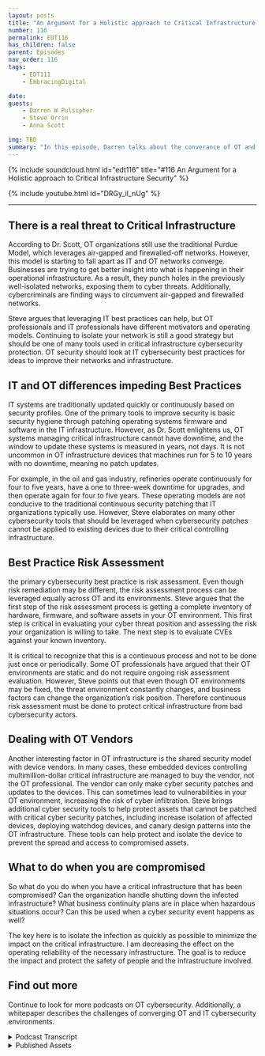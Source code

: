 ```yaml
---
layout: posts
title: "An Argument for a Holistic approach to Critical Infrastructure Security"
number: 116
permalink: EDT116
has_children: false
parent: Episodes
nav_order: 116
tags:
    - EDT111
    - EmbracingDigital

date: 
guests:
    - Darren W Pulsipher
    - Steve Orrin
    - Anna Scott

img: TBD
summary: "In this episode, Darren talks about the converance of OT and IT cybersecurity with Security expert Steve Orrin and Industrial OT expert Dr. Anna Scott"
---
```


{% include soundcloud.html id="edt116" title="#116 An Argument for a Holistic approach to Critical Infrastructure Security" %}

{% include youtube.html id="DRGy_il_nUg" %}

---


## There is a real threat to Critical Infrastructure

According to Dr. Scott, OT organizations still use the traditional Purdue Model, which leverages air-gapped and firewalled-off networks. However, this model is starting to fall apart as IT and OT networks converge. Businesses are trying to get better insight into what is happening in their operational infrastructure. As a result, they punch holes in the previously well-isolated networks, exposing them to cyber threats. Additionally, cybercriminals are finding ways to circumvent air-gapped and firewalled networks. 

Steve argues that leveraging IT best practices can help, but OT professionals and IT professionals have different motivators and operating models. Continuing to isolate your network is still a good strategy but should be one of many tools used in critical infrastructure cybersecurity protection. OT security should look at IT cybersecurity best practices for ideas to improve their networks and infrastructure.

## IT and OT differences impeding Best Practices

IT systems are traditionally updated quickly or continuously based on security profiles. One of the primary tools to improve security is basic security hygiene through patching operating systems firmware and software in the IT infrastructure. However, as Dr. Scott enlightens us, OT systems managing critical infrastructure cannot have downtime, and the window to update these systems is measured in years, not days. It is not uncommon in OT infrastructure devices that machines run for 5 to 10 years with no downtime, meaning no patch updates. 

For example, in the oil and gas industry, refineries operate continuously for four to five years, have a one to three-week downtime for upgrades, and then operate again for four to five years. These operating models are not conducive to the traditional continuous security patching that IT organizations typically use. However, Steve elaborates on many other cybersecurity tools that should be leveraged when cybersecurity patches cannot be applied to existing devices due to their critical controlling infrastructure.

## Best Practice Risk Assessment
the primary cybersecurity best practice is risk assessment. Even though risk remediation may be different, the risk assessment process can be leveraged equally across OT and its environments. Steve argues that the first step of the risk assessment process is getting a complete inventory of hardware, firmware, and software assets in your OT environment. This first step is critical in evaluating your cyber threat position and assessing the risk your organization is willing to take. The next step is to evaluate CVEs against your known inventory. 

It is critical to recognize that this is a continuous process and not to be done just once or periodically. Some OT professionals have argued that their OT environments are static and do not require ongoing risk assessment evaluation. However, Steve points out that even though OT environments may be fixed, the threat environment constantly changes, and business factors can change the organization’s risk position. Therefore continuous risk assessment must be done to protect critical infrastructure from bad cybersecurity actors.

## Dealing with OT Vendors

Another interesting factor in OT infrastructure is the shared security model with device vendors. In many cases, these embedded devices controlling multimillion-dollar critical infrastructure are managed to buy the vendor, not the OT professional. The vendor can only make cyber security patches and updates to the devices. This can sometimes lead to vulnerabilities in your OT environment, increasing the risk of cyber infiltration. Steve brings additional cyber security tools to help protect assets that cannot be patched with critical cyber security patches, including increase isolation of affected devices, deploying watchdog devices, and canary design patterns into the OT infrastructure. These tools can help protect and isolate the device to prevent the spread and access to compromised assets.

## What to do when you are compromised

So what do you do when you have a critical infrastructure that has been compromised? Can the organization handle shutting down the infected infrastructure? What business continuity plans are in place when hazardous situations occur? Can this be used when a cyber security event happens as well? 

The key here is to isolate the infection as quickly as possible to minimize the impact on the critical infrastructure. I am decreasing the effect on the operating reliability of the necessary infrastructure. The goal is to reduce the impact and protect the safety of people and the infrastructure involved.

## Find out more 
Continue to look for more podcasts on OT cybersecurity. Additionally, a whitepaper describes the challenges of converging OT and IT cybersecurity environments.


<details>
<summary> Podcast Transcript </summary>

<p>﻿Hello, this is Darren</p>
<p>Pulsipher, chief solution,</p>
<p>architect of public sector at Intel.</p>
<p>And welcome to Embracing</p>
<p>Digital Transformation,</p>
<p>where we investigate effective change,</p>
<p>leveraging people process</p>
<p>and technology.</p>
<p>On today's episode,</p>
<p>an argument for a holistic approach</p>
<p>to critical infrastructure security</p>
<p>with our special guest, Dr.</p>
<p>Anna Scott and Steve Orrin.</p>
<p>Anna. Steve, welcome to the show.</p>
<p>Good to be here.</p>
<p>Thank you, Darren</p>
<p>I know it's hard to know who to go first</p>
<p>when I'm going to people.</p>
<p>To sort out at the same time say.</p>
<p>You guys have been on the show</p>
<p>several times, Steve,</p>
<p>I think I think you're my number one</p>
<p>interviewee.</p>
<p>I think. Anna, your second.</p>
<p>This is like your fifth time.</p>
<p>I think it's been a lot. Yeah. So.</p>
<p>And the reason I ask both of you</p>
<p>on today was I wanted to get</p>
<p>a different perspective</p>
<p>on critical infrastructure security.</p>
<p>First off, from a former CSO</p>
<p>and a security expert.</p>
<p>That's you, Steve, if you don't know.</p>
<p>And also from an industrial Iot</p>
<p>expert like you, Anna,</p>
<p>because you've been in the trenches</p>
<p>in industry trying to work through these</p>
<p>and critical infrastructure environments.</p>
<p>So both of you on together,</p>
<p>we should help figure out what's going on</p>
<p>as far as critical</p>
<p>infrastructure, cybersecurity.</p>
<p>So let's first get kicked off by</p>
<p>with you in a little bit.</p>
<p>Is is there a real threat to critical</p>
<p>infrastructure, cyber security,</p>
<p>or is that just a red herring or something</p>
<p>we're just hearing on the news</p>
<p>because there's nothing going on</p>
<p>in the news cycles to</p>
<p>know.</p>
<p>It's a huge it's a huge concern. Right.</p>
<p>And it's a it's a huge threat.</p>
<p>It it does depend a lot on</p>
<p>how the individual companies</p>
<p>are dealing with their systems.</p>
<p>Right.</p>
<p>There's still a predominance of the way</p>
<p>you protect</p>
<p>really critical systems is</p>
<p>you just don't let anything access them</p>
<p>through</p>
<p>through anything except</p>
<p>being in the same room with them.</p>
<p>So that that's a great way</p>
<p>if you can control around insider threats</p>
<p>because you have a very limited attack</p>
<p>surface</p>
<p>and you've got a great deal of control</p>
<p>in that space,</p>
<p>there's all sorts of reasons</p>
<p>why that just does not work</p>
<p>well in the modern world,</p>
<p>because that tends to prevent taking</p>
<p>advantage of a lot of modern technology,</p>
<p>especially when you get into</p>
<p>what you can do with analytics</p>
<p>and analytics across different data sets.</p>
<p>So so yes, you can continue</p>
<p>in that pattern, but you do that</p>
<p>at the expense</p>
<p>of not being able to take advantage</p>
<p>of those tools and bring that</p>
<p>competitive advantage into your space.</p>
<p>But as soon as you do that and you</p>
<p>connected to the Internet</p>
<p>or you can connect contributor systems,</p>
<p>now you've got a whole different set</p>
<p>of protections that you need.</p>
<p>And these tend to be things that are not</p>
<p>well understood and especially</p>
<p>where operational folks make the call,</p>
<p>which is what happens in the space,</p>
<p>then you have some real challenges</p>
<p>just in understanding</p>
<p>what are the real threats, what are the</p>
<p>real tools for to protect against them.</p>
<p>And the question that you addressed</p>
<p>with your paper, Darren, which is</p>
<p>can we really use I.T tools in this space</p>
<p>and use them to good advantage?</p>
<p>And I love that idea because I think</p>
<p>there's so much more that can be done</p>
<p>and much more that can be leveraged</p>
<p>to just deal with the,</p>
<p>the specific problems</p>
<p>that happened in the operations.</p>
<p>So, so what</p>
<p>what I heard a little bit there in is the</p>
<p>the Purdue model</p>
<p>that everyone's been using this isolation</p>
<p>either</p>
<p>firewalled off or completely air gapped.</p>
<p>That's a naive approach in today's</p>
<p>modern things because I need the data out.</p>
<p>Yeah, I hate to use my because I think</p>
<p>there's some really good reasons for it.</p>
<p>And I, I guess</p>
<p>having worked in situations</p>
<p>where where my life has depended</p>
<p>upon the systems working and not having it</p>
<p>having to be tampered with</p>
<p>and, you know, having malicious intent,</p>
<p>I, I'm pretty comfortable with that.</p>
<p>But I do think that there's a big cost</p>
<p>that goes that goes with that.</p>
<p>And so so it's really like getting</p>
<p>a good handle on your risk profile.</p>
<p>Like, I'm going to cite Steve here</p>
<p>because I love this so much.</p>
<p>Right?</p>
<p>It's like</p>
<p>if you try and figure out how to do</p>
<p>zero trust, what you have to start with is</p>
<p>what's your real risk profile</p>
<p>and what really matters, right?</p>
<p>Because if you take that type of approach,</p>
<p>then that helps balance off</p>
<p>what's really happening</p>
<p>when you do this connectivity</p>
<p>and you bring these assets</p>
<p>together. Right.</p>
<p>And so I think</p>
<p>you still have to do an assessment,</p>
<p>which is do those new capabilities</p>
<p>bring you enough value to overlay the risk</p>
<p>of the vulnerability of those systems,</p>
<p>especially when you know, one,</p>
<p>you're going to be constantly</p>
<p>trying to keep up with the hackers and all</p>
<p>of the new software and everything else.</p>
<p>And that is a pretty high request</p>
<p>and pretty difficult to do in some cases,</p>
<p>especially with organizations that don't</p>
<p>already have that type of capability.</p>
<p>And so really having a handle</p>
<p>on that relative to</p>
<p>what's the real benefit to your business.</p>
<p>Right.</p>
<p>So, Steve, she she quoted you,</p>
<p>you got to come in and cyber</p>
<p>and and also</p>
<p>I want you to address a little bit of</p>
<p>I call it naive and thank you, Anna, for</p>
<p>for correct me on it, but I still think</p>
<p>there's a little bit of false security</p>
<p>behind</p>
<p>a isolated network.</p>
<p>So, Steve.</p>
<p>So, Dan, I think Anna does hit it right.</p>
<p>It's understanding the risk profile.</p>
<p>I think one thing</p>
<p>and maybe naive is not the right term.</p>
<p>I think the cat is out of the bag.</p>
<p>Those systems,</p>
<p>that critical infrastructure is connected.</p>
<p>They're connected to IT systems.</p>
<p>They're being managed</p>
<p>in a distributed fashion.</p>
<p>They are getting tapped</p>
<p>into from the outside.</p>
<p>They're interconnected amongst themselves.</p>
<p>So the notion of a truly isolated</p>
<p>environment or a critical infrastructure</p>
<p>environment is actually a notion</p>
<p>that isn't true anymore.</p>
<p>In many cases, what's considered to be</p>
<p>an air gap of the old</p>
<p>or where you physically had space</p>
<p>is now more a virtual or logical air gap.</p>
<p>And then we're seeing attacks that can</p>
<p>jump that virtual or logical air gap.</p>
<p>And in many cases, the</p>
<p>what you thought was a logical or virtual</p>
<p>air gap is not an air gap at all.</p>
<p>And so</p>
<p>systems are much more connected</p>
<p>than they've ever been.</p>
<p>And so I wouldn't that's I call it naive.</p>
<p>I just say, like in some cases</p>
<p>it's already happened.</p>
<p>And so the question isn't, well,</p>
<p>should I open up my network,</p>
<p>your network,</p>
<p>because your systems are already open.</p>
<p>It's now how do I start to apply the right</p>
<p>controls and falling back on?</p>
<p>Well, I'm</p>
<p>just going to continually isolate</p>
<p>and that's been a major</p>
<p>approach is is a good one.</p>
<p>It's a tool.</p>
<p>It's not the only tool</p>
<p>and it's not the complete tool.</p>
<p>It's one of the tools.</p>
<p>So encrypting the network traffic</p>
<p>or providing logical firewalls to separate</p>
<p>networks that do network segmentation</p>
<p>is absolutely a great tool in the arsenal.</p>
<p>But it alone will not prevent</p>
<p>this kind of threats that these</p>
<p>OT and critical</p>
<p>infrastructure systems are seeing.</p>
<p>And so when you look at it</p>
<p>from that perspective, it's</p>
<p>okay, let's understand</p>
<p>the risks of the OT systems, understand</p>
<p>how they're different from the I.T systems</p>
<p>that many of these</p>
<p>security products and technologies</p>
<p>were originally designed for</p>
<p>and apply</p>
<p>those security controls in an old fashion.</p>
<p>I think that's one of the learnings both</p>
<p>from from the paper that you published</p>
<p>as well as what organisé tions</p>
<p>that are doing this right now are seeing</p>
<p>is leveraging its security capabilities</p>
<p>and controls</p>
<p>in an way.</p>
<p>So I think glad you said in an odd way,</p>
<p>because a lot of times I've seen the IT</p>
<p>professional, the CSO come in</p>
<p>with a hammer on the operational guys</p>
<p>and say you need to be secure,</p>
<p>update all your patches,</p>
<p>right?</p>
<p>Everything needs to be updated.</p>
<p>And Ana, is that doable?</p>
<p>Well, depends on</p>
<p>how old your equipment is, right?</p>
<p>Well, I mean, yeah,</p>
<p>some of this equipment is 50 years old.</p>
<p>Yeah.</p>
<p>And then there's a lot of diversity in it</p>
<p>as well. Right.</p>
<p>And so many of those systems were designed</p>
<p>so that maybe you update the firmware</p>
<p>once every ten years and you're going out</p>
<p>there with a USB stick to do that.</p>
<p>Right? Because it does.</p>
<p>Does that scare you, Steve,</p>
<p>when you hear that ten years</p>
<p>you haven't updated</p>
<p>your security patches in ten years?</p>
<p>And I wish it was something</p>
<p>that was novel, but we see this often</p>
<p>in OT edge environments, even in systems</p>
<p>that are supposed to be it</p>
<p>related, but are driving those.</p>
<p>So that's actually an interesting point</p>
<p>is when you go</p>
<p>look at an industrial manufacturing line</p>
<p>or you go look at a smart city</p>
<p>or any of these sort of operational</p>
<p>technology, critical infrastructure,</p>
<p>and you go look inside</p>
<p>the cabinets, you go look,</p>
<p>it looks like an I.T system.</p>
<p>There's a rack of servers in there</p>
<p>now that are driving those technologies,</p>
<p>monitoring them, doing the the</p>
<p>the operations that once was very analog.</p>
<p>And so that the scary part</p>
<p>is that those i.t systems</p>
<p>do need to be patched regularly.</p>
<p>They do have vulnerabilities.</p>
<p>But as I pointed out, there's a reason</p>
<p>why they don't get patched</p>
<p>the same cadence that standard i.t. Yeah.</p>
<p>And why is that a why?</p>
<p>So they really weren't designed,</p>
<p>they weren't designed with this whole idea</p>
<p>of you're connected</p>
<p>all of the time and you need to</p>
<p>be constantly updated. It's</p>
<p>what is</p>
<p>the difference between</p>
<p>streaming on your music, on your iPhone,</p>
<p>right,</p>
<p>where you're connected all of the time</p>
<p>and everything's completely up to date</p>
<p>and having an old iPod</p>
<p>where you can load it up once</p>
<p>and then run that sucker</p>
<p>until it died, right?</p>
<p>Or until it just really needed attention.</p>
<p>So and I shouldn't have you start because</p>
<p>that's not how you fix the old system,</p>
<p>but it's just kind of the idea.</p>
<p>It is</p>
<p>it is a just a completely different world.</p>
<p>If you are living in a space</p>
<p>where you're constantly connected</p>
<p>and so much of the legacy equipment,</p>
<p>it was never designed with that in mind.</p>
<p>It was it was hardened</p>
<p>in a way that once you install that,</p>
<p>you could really keep it going for a very,</p>
<p>very long period of time.</p>
<p>And so you have this much longer lifecycle</p>
<p>like so.</p>
<p>That the applications</p>
<p>that are being supported by the systems</p>
<p>are very different from it.</p>
<p>So if your email goes down</p>
<p>for a couple of hours, it's no.</p>
<p>Big deal.</p>
<p>Life goes on.</p>
<p>But many of these critical infrastructure</p>
<p>that are driving your power, water</p>
<p>treatment, you know, life</p>
<p>saving devices inside hospitals,</p>
<p>they're not meant to be taken down</p>
<p>by a patch that, you know, that didn't do.</p>
<p>It's quality assurance to the same level</p>
<p>and the regular cadence of being able</p>
<p>to do things and bring things offline</p>
<p>and bring them back in.</p>
<p>That's a modern i.t concept,</p>
<p>but these systems were meant to,</p>
<p>like I said, run for 15 years nonstop</p>
<p>and that's not something that is easily,</p>
<p>you know, deployed patches</p>
<p>or to be able to do, you know, inspections</p>
<p>and security tools that get in the way</p>
<p>of the operational technology.</p>
<p>And that's again</p>
<p>why I talked about it in an odd way.</p>
<p>So it sounds to me like there's</p>
<p>a total mismatch in motivation</p>
<p>and in in results in the space right?</p>
<p>High availability.</p>
<p>We're not talking</p>
<p>three nines, we're talking 12 nines.</p>
<p>Right.</p>
<p>I don't want I don't want a heart monitor</p>
<p>or a heart machine</p>
<p>to oh, I need to reboot</p>
<p>or I need to reboot every three days.</p>
<p>You don't want that.</p>
<p>Or even your power grid</p>
<p>you really don't want down.</p>
<p>So because the</p>
<p>because the motivation is so different,</p>
<p>can I really use</p>
<p>the same techniques in I.T in O.T.</p>
<p>or, or do I just go and I understand</p>
<p>the isolate myself</p>
<p>because I don't want any change.</p>
<p>Things are working.</p>
<p>Don't bother me. Right.</p>
<p>Isn't that how it's done In a.</p>
<p>Probably way too often.</p>
<p>Right.</p>
<p>And there's definitely a risk associated</p>
<p>with trying to fix your problems.</p>
<p>Right.</p>
<p>The same way there's risks</p>
<p>with just continuing to do nothing</p>
<p>and keeping your fingers crossed.</p>
<p>There's a lot of very clever people</p>
<p>that still want</p>
<p>to find ways to disrupt systems,</p>
<p>even the legacy systems.</p>
<p>Right.</p>
<p>And in some ways, many of the legacy</p>
<p>systems are more vulnerable</p>
<p>because they were designed before</p>
<p>modern hacking was really happening.</p>
<p>Right. So there's just some</p>
<p>some real concerns there.</p>
<p>But I do think that there's a real place</p>
<p>for having the i.t.</p>
<p>Tools, right?</p>
<p>Like, there's a lot of tools that can say</p>
<p>i'm going to look</p>
<p>at the network, I'm going to identify</p>
<p>everything that's on the network.</p>
<p>I'm going to identify</p>
<p>what is the current level of firmware.</p>
<p>And then if it's set up properly,</p>
<p>you can say what is,</p>
<p>what should be the current version</p>
<p>and where do you have gaps in</p>
<p>some of the tools where you're actually</p>
<p>sophisticated enough, where they can say,</p>
<p>What's your real risk associated</p>
<p>with not having those updates in place?</p>
<p>And when you get into that level</p>
<p>of sophistication and that becomes</p>
<p>very, very valuable, right?</p>
<p>Because now you have a clear picture</p>
<p>of what's going on</p>
<p>and then you have a way</p>
<p>to actually prioritize that risk.</p>
<p>Granted, I don't know that you ever want</p>
<p>to trust another company to do that.</p>
<p>You probably want to be</p>
<p>at least understand very clearly how</p>
<p>the software made the decisions</p>
<p>about where your risk really lies,</p>
<p>because there's no way a software</p>
<p>company knows what each of your individual</p>
<p>components are really controlling</p>
<p>and how how critical those can be.</p>
<p>So so you got to stay very involved.</p>
<p>Right?</p>
<p>But if you have that type of assessment,</p>
<p>at least you can start out and do that.</p>
<p>And my understanding is that's pretty</p>
<p>common on its systems, right?</p>
<p>There are tools that can do that, and</p>
<p>there's lots of tools that can do that.</p>
<p>So at least you're not just having</p>
<p>this big black box</p>
<p>and a bunch of question marks.</p>
<p>You can say,</p>
<p>let's start doing that assessment.</p>
<p>And if those types of tools</p>
<p>can find things on your network,</p>
<p>that means somebody who's coming into that</p>
<p>environment can also find things, right?</p>
<p>So you really do want to understand</p>
<p>what's discoverable</p>
<p>and what is its current status and</p>
<p>and then determine where you take this.</p>
<p>So that brings up</p>
<p>one of the best practices</p>
<p>that we know about in its cybersecurity,</p>
<p>which is risk assessment.</p>
<p>And Steve, can you talk a little bit</p>
<p>about risk assessment?</p>
<p>Because I know</p>
<p>if we ran a vulnerability scan,</p>
<p>there would be tens of thousands,</p>
<p>hundreds of thousands in any company.</p>
<p>You can't do them all.</p>
<p>So this is where</p>
<p>the risk assessment comes in.</p>
<p>So can you explain how I can leverage the</p>
<p>IT risk assessment?</p>
<p>Best practice in the OT space as well?</p>
<p>Absolutely.</p>
<p>And so it really starts</p>
<p>with what Hannah was talking about.</p>
<p>You can't secure what you don't know.</p>
<p>And so starting with the asset</p>
<p>inventory, the discovery</p>
<p>to understand what your assets are,</p>
<p>understand what's running inside the box,</p>
<p>what you know, what firmware,</p>
<p>what operating systems, what versions</p>
<p>you need to create that asset inventory</p>
<p>to be able to do the next phase.</p>
<p>And before you even get to your security</p>
<p>considerations, the next piece of this,</p>
<p>this is actually defined as part</p>
<p>of the next cybersecurity framework</p>
<p>is once you know what your environment is,</p>
<p>understanding what's what they're doing,</p>
<p>what is the purpose of those systems.</p>
<p>And this is important.</p>
<p>When you do your risk calculation,</p>
<p>you need to know what are your mission</p>
<p>critical, what are the necessary</p>
<p>support systems to keep those mission</p>
<p>critical systems operational</p>
<p>so that you can create that risk</p>
<p>profile and understand the prioritization</p>
<p>of applying the security.</p>
<p>So before you ever get to your first</p>
<p>encryption key or firewall, it's</p>
<p>knowing what you have in great detail,</p>
<p>understanding what those systems</p>
<p>and processes and technologies</p>
<p>do for your business,</p>
<p>for your mission systems.</p>
<p>And then from there</p>
<p>you can start to apply a risk calculus.</p>
<p>And that risk takes</p>
<p>from published vulnerability.</p>
<p>So databases,</p>
<p>there's new technology, new standards</p>
<p>and formats around softer built</p>
<p>materials and vulnerability.</p>
<p>And in our exchange called VEX, to be able</p>
<p>to give you information about</p>
<p>what's the vulnerable state</p>
<p>of the components, there's</p>
<p>a lot of great information out there</p>
<p>already in the might or frameworks</p>
<p>to let you do</p>
<p>the assessment of what you found.</p>
<p>So no, this version of Linux</p>
<p>has got this level of vulnerability</p>
<p>or this particular product over here</p>
<p>has these cves that I need</p>
<p>that haven't been patched in the version</p>
<p>I have.</p>
<p>So you get that information now</p>
<p>you have what you have, what's it called,</p>
<p>what's critical in your organization</p>
<p>and what the known vulnerability,</p>
<p>the other side of the risk assessment</p>
<p>besides the known form is understanding.</p>
<p>And this is where things like pen</p>
<p>tests, scanners and other kinds of tools</p>
<p>give you an idea of what</p>
<p>your overall threat landscape is.</p>
<p>Those come together</p>
<p>into understanding your risk profile.</p>
<p>So I understand what my current assets</p>
<p>are, what the known risk,</p>
<p>what the potential risk,</p>
<p>and then the what these things</p>
<p>are usually important for helps</p>
<p>guide the prioritization of, okay, now</p>
<p>I need to start planning security tools.</p>
<p>And it's only at this last phase</p>
<p>that you start applying</p>
<p>process, technology and procedures</p>
<p>to do the compensating controls to reduce</p>
<p>or mitigate</p>
<p>the risks that you've identified.</p>
<p>And that's your standard I.T flow</p>
<p>that I've been describing</p>
<p>can be absolutely applied</p>
<p>to the OT systems, understanding that the</p>
<p>what you actually implement the process,</p>
<p>the procedures have to be done</p>
<p>in that way.</p>
<p>So it's not going to be well,</p>
<p>I'm just gonna push a button</p>
<p>and patch everything or I can just put a,</p>
<p>you know, an encryption system onto</p>
<p>or an enterprise product</p>
<p>on to that, that PFC device.</p>
<p>You have to be able to apply</p>
<p>the right kind of controls,</p>
<p>but it's only at that last phase of the</p>
<p>process of assessing the risk environment,</p>
<p>your risk posture,</p>
<p>and then the prioritization</p>
<p>that your assets tell you about that,</p>
<p>then you can start to make the decisions</p>
<p>and applying budgets and actually building</p>
<p>your capacity and capability</p>
<p>to mitigate the controls.</p>
<p>And it's not a one and done this,</p>
<p>not like we're finished.</p>
<p>We did our assessment. Okay, we can go</p>
<p>back.</p>
<p>It's an ongoing, constant process because</p>
<p>even if you're in a nice, structured</p>
<p>environment, that never changes.</p>
<p>For 15 years,</p>
<p>the threat landscape is always changing.</p>
<p>Your app threat, your risk appetite</p>
<p>is actually always changing.</p>
<p>What's happening in the macroeconomic</p>
<p>world changes regularly.</p>
<p>And so reassessing and reevaluating.</p>
<p>Are your controls sufficient?</p>
<p>What's next on the list</p>
<p>Prioritization list to be addressed</p>
<p>and verifying that you're mitigating</p>
<p>controls are in fact doing what they said</p>
<p>they do are all part of the ongoing</p>
<p>process of securing your infrastructure.</p>
<p>Whether that's it or not.</p>
<p>I want to</p>
<p>I want to reemphasize what you said there.</p>
<p>Even if your own environment is static,</p>
<p>the threat environment changes</p>
<p>and your business motivators</p>
<p>can be changing too.</p>
<p>So you have to constantly evaluate</p>
<p>and nothing.</p>
<p>I like that you said to let's say</p>
<p>that I have a certain version of Linux</p>
<p>that has a security vulnerability</p>
<p>across it</p>
<p>and it doesn't mean</p>
<p>I'm patching everything on the outside.</p>
<p>It may be I can't patch that</p>
<p>because name the critical infrastructure,</p>
<p>so I have to come up</p>
<p>with a different remediation</p>
<p>for that device, a.k.a locking it down</p>
<p>completely as far as network and monitor</p>
<p>the firewall around that one device</p>
<p>more rigidly.</p>
<p>That might be a different remediation</p>
<p>than doing the patch for example.</p>
<p>So Darren, so two things we've seen</p>
<p>successful inside of environments.</p>
<p>These two terms</p>
<p>I'm going to use of that new kind</p>
<p>of mitigating control when you can't just</p>
<p>flip a switch and turn on encryption.</p>
<p>One is what I call watchdog approach,</p>
<p>where you take a modern system,</p>
<p>put it right up next to a legacy system</p>
<p>on the wire so that they can monitor</p>
<p>and have the advanced inspection</p>
<p>and detection in.</p>
<p>Particular, watching everybody.</p>
<p>On behalf of the device</p>
<p>that it's proxy in.</p>
<p>And the other approach that's often used</p>
<p>is what I call the canary approach,</p>
<p>where if you've got an environment</p>
<p>where you have a segmented network</p>
<p>of legacy systems that are hard to patch,</p>
<p>you can't get the right</p>
<p>the tight security controls.</p>
<p>You put a detector in there on the network</p>
<p>that has</p>
<p>those does advanced detection</p>
<p>and B, it becomes the canary for that.</p>
<p>That segment.</p>
<p>So it will alert, whereas legacy systems</p>
<p>don't have the capacity to alert</p>
<p>or to tell you that something is</p>
<p>being attacked or are being targeted.</p>
<p>And so that watchdog in Canary</p>
<p>combination is a different</p>
<p>kind of compensating control</p>
<p>that is very popular in O.T.</p>
<p>because it doesn't require going</p>
<p>and changing that policy itself.</p>
<p>It's about adding the right i.t</p>
<p>capabilities into that environment</p>
<p>to to proxy those systems</p>
<p>and to give them the capabilities</p>
<p>without impacting know mission</p>
<p>critical functions.</p>
<p>And there's also another thing I heard.</p>
<p>I was talking to our own</p>
<p>OT organization</p>
<p>and they were saying</p>
<p>we actually can't patch</p>
<p>some of the devices in our infrastructure</p>
<p>because we're not allowed to</p>
<p>because it's the vendor, right?</p>
<p>It's their machine, right.</p>
<p>If we touch it, then</p>
<p>our warranty on this multimillion dollar</p>
<p>particle accelerator</p>
<p>or whatever it is, right,</p>
<p>is is now null and void. Right.</p>
<p>We can't we can't enforce</p>
<p>some of our security things</p>
<p>on some of these embedded devices.</p>
<p>But we know that there's</p>
<p>a vulnerability in there.</p>
<p>Right.</p>
<p>Is that a common thing that you're</p>
<p>seeing as well, or is that just unique to</p>
<p>these really huge,</p>
<p>you know, manufacturing or fab</p>
<p>OT systems?</p>
<p>So I think it can definitely be</p>
<p>definitely be the case.</p>
<p>You know,</p>
<p>like a lot of on the industrial side,</p>
<p>what we really worry</p>
<p>about is the control systems</p>
<p>because because that's where</p>
<p>you can go in and mess with things, right?</p>
<p>Otherwise you have to.</p>
<p>Be that's where you're messing</p>
<p>with the physical world.</p>
<p>Right. Exactly.</p>
<p>I'm sorry.</p>
<p>I just got a call. So.</p>
<p>So updating those control systems, you're</p>
<p>not going to be doing that in isolation.</p>
<p>You're going to be doing that in close</p>
<p>coordination with who the vendors are</p>
<p>and make sure that you've got a plan</p>
<p>that you've executed with with them.</p>
<p>The other thing I wanted to mention,</p>
<p>because we haven't talked talked about it</p>
<p>yet, is often in the oh two systems,</p>
<p>your only window for really doing updates</p>
<p>is when you're shutting down</p>
<p>for planes, flat maintenance.</p>
<p>So that's another factor that comes into</p>
<p>it is you really do have to say,</p>
<p>well, when I worked in</p>
<p>refining, we did turnarounds</p>
<p>between three and</p>
<p>five years, depending on the type of unit.</p>
<p>Literally all of the updates</p>
<p>to major systems had to fall</p>
<p>within the three week period of turnaround</p>
<p>because that was the only time</p>
<p>it was really safe</p>
<p>to go in and change those systems.</p>
<p>And it was also the only time</p>
<p>we could actually test them to say,</p>
<p>Hey, we've just made this change.</p>
<p>Is it really ready to come back online?</p>
<p>And so those intervals around the planned</p>
<p>maintenance can also</p>
<p>be extremely important</p>
<p>as well as the point that you brought up,</p>
<p>which is then talk to your vendor, right,</p>
<p>when they're part of those</p>
<p>critical systems.</p>
<p>Because because they will</p>
<p>they will have strong opinions, Right?</p>
<p>I'm sure they will about. How to do that</p>
<p>properly.</p>
<p>Now, in a refinery where you work,</p>
<p>how how often are these turnarounds?</p>
<p>How often do you get to do that?</p>
<p>Once a year, six months, three years,</p>
<p>four years?</p>
<p>Well, typically, the</p>
<p>kind of</p>
<p>average cadence was about four years.</p>
<p>If you're really stretched on</p>
<p>profitability,</p>
<p>you try and push it to five</p>
<p>just because those are</p>
<p>extraordinarily expensive.</p>
<p>But yeah, so about a four,</p>
<p>four year time frame, right?</p>
<p>So if you can imagine,</p>
<p>you've got a control system</p>
<p>that's running everything</p>
<p>and you only get to touch it once</p>
<p>every four years, right?</p>
<p>That's that's. Crazy. You touch it.</p>
<p>Now you've got a window that's</p>
<p>maybe if you're lucky, it's three weeks.</p>
<p>And if it's somebody you can do the</p>
<p>maintenance maintenance on really quickly.</p>
<p>It's like one week, right?</p>
<p>So fit and everything.</p>
<p>You've got to change in a one week period</p>
<p>and you got to plan for that because you</p>
<p>know, your next opportunity for an update</p>
<p>is also going to be four years.</p>
<p>And it's a similar cadence</p>
<p>in a lot of military systems</p>
<p>as well with the tech refresh</p>
<p>as being once every three or more years.</p>
<p>One of the techniques</p>
<p>that we're seeing being adopted by</p>
<p>a lot of the more advanced organizations</p>
<p>and we're seeing vendors</p>
<p>actually supply this to their customers</p>
<p>of some of these</p>
<p>environments</p>
<p>is what's called a digital twin.</p>
<p>And the idea is that you have</p>
<p>a digital virtual version of that physical</p>
<p>asset of that policy or that controller</p>
<p>that you can apply changes,</p>
<p>you can do patches too,</p>
<p>and run simulations and basically run it</p>
<p>through its paces to see what impact</p>
<p>it may have on the digital twin version.</p>
<p>Now it's not you're still going</p>
<p>to want to do physical or testing,</p>
<p>but allows you to do a whole lot</p>
<p>of pre-loaded tests</p>
<p>before you ever get to touching that</p>
<p>that system</p>
<p>where you got that one week window</p>
<p>to do all of your testing</p>
<p>and all of your patching.</p>
<p>And so we're seeing digital twins come up.</p>
<p>I've seen them</p>
<p>in the construction industry.</p>
<p>I've seen, you know, in facts</p>
<p>where there's digital versions of those</p>
<p>that are supplied along with the product</p>
<p>for the contractor to basically run their</p>
<p>their simulations both from a patching,</p>
<p>but also test on load,</p>
<p>be able to look at the environmental</p>
<p>conditions and changes there</p>
<p>and be able to do those tests</p>
<p>in a virtual simulated environment.</p>
<p>That's one technique that can actually</p>
<p>be applied to security patches as well.</p>
<p>You know, we're also seeing</p>
<p>I've been approached by a couple of state</p>
<p>governments</p>
<p>to set up a site in cyber range</p>
<p>where in their</p>
<p>primary focus</p>
<p>has been on the electrical grid system,</p>
<p>which I found totally fascinating.</p>
<p>Right.</p>
<p>They want us to help them</p>
<p>establish a noticeable range</p>
<p>so they can test out</p>
<p>some of these new architectures</p>
<p>that we're talking about,</p>
<p>like the watchdog, the canary,</p>
<p>the the data diode and some new ones</p>
<p>that we're talking about around</p>
<p>one is called the</p>
<p>the patch here or the patch</p>
<p>airlock pattern,</p>
<p>which is an interesting pattern as well.</p>
<p>Do you even with these things,</p>
<p>we still have this long cycle time</p>
<p>between being able to to update</p>
<p>and A, do you ever see us</p>
<p>where we could do continuous</p>
<p>updates</p>
<p>on these critical infrastructure systems</p>
<p>or is there</p>
<p>just too much risk involved in updating,</p>
<p>you know, controllers</p>
<p>as there as they're operating?</p>
<p>Yeah, And I think, yes, with time and</p>
<p>a lot of it's redundancy of capabilities.</p>
<p>Okay. Right.</p>
<p>There's a</p>
<p>the there's been work going on for</p>
<p>it might even be seven years now</p>
<p>that is the Open process automation forum</p>
<p>and they have been leading</p>
<p>a consortium effort through the Open group</p>
<p>to really do a modernization</p>
<p>of control systems</p>
<p>for not just refining</p>
<p>but chemicals and pharmaceuticals</p>
<p>and kind of all the groups that use</p>
<p>those sophisticated control systems.</p>
<p>And there's specifically addressing this.</p>
<p>Right?</p>
<p>They've got a whole cybersecurity</p>
<p>subcommittee</p>
<p>that much of it is really coming down</p>
<p>to what's the design,</p>
<p>How do you have the redundancy set up</p>
<p>so that if you lose one</p>
<p>capability, do you have jail over</p>
<p>within the timeframe?</p>
<p>That's important.</p>
<p>So that does it kick out your equipment</p>
<p>because a lot of equipment,</p>
<p>if it loses a signal like a</p>
<p>to a power failure or even a power blink,</p>
<p>that'll just take it down.</p>
<p>So there's</p>
<p>there's some real hard and fast rules</p>
<p>there.</p>
<p>I think all of that is fantastic.</p>
<p>But I'll I'll kind of add on top of that,</p>
<p>the next thing that has to happen</p>
<p>is people have to trust those systems.</p>
<p>And so once they've got a good design</p>
<p>and they start doing those testbeds,</p>
<p>there's going to be a lot of rigorous</p>
<p>testing that goes on for years</p>
<p>and then deployments will be in very low</p>
<p>risk systems where</p>
<p>if you do have something, go on, go down</p>
<p>that it's know.</p>
<p>No one's going to get hurt.</p>
<p>No one's going to get hurt. Right.</p>
<p>So, yeah,</p>
<p>probably start out with wastewater</p>
<p>because wastewater is pretty</p>
<p>you know, it's you don't it's smelly.</p>
<p>That's about. It.</p>
<p>Well, you can kill your bugs,</p>
<p>but then it's easy to recover from,</p>
<p>or at least it's recoverable in ways</p>
<p>that other other technologies aren't.</p>
<p>So, yes, I think we will get there.</p>
<p>But it's it is a slow process.</p>
<p>You know, we.</p>
<p>Can't put too much reliance on</p>
<p>patching is the only compensating control.</p>
<p>I know that the security created</p>
<p>a lot of toxic patch.</p>
<p>Your system</p>
<p>and security hygiene is important.</p>
<p>Absolutely.</p>
<p>But as we're as end is indicating,</p>
<p>you don't you can't rely on that</p>
<p>as your only major compensating control</p>
<p>and that's why</p>
<p>when we look at an OT system security,</p>
<p>it's got to be an overall evaluation</p>
<p>from the security aspect,</p>
<p>not just can I patch the operating system,</p>
<p>the firmware.</p>
<p>Well, I think that's the number one tool</p>
<p>that it uses, right, for security?</p>
<p>It is. It's one of many categories.</p>
<p>And that's really the goal</p>
<p>here, is finding out the right security</p>
<p>control, the right security tool</p>
<p>to mitigate the risk.</p>
<p>It's not always going to be in the case</p>
<p>of what we're talking about,</p>
<p>it often can't be it can't go for years.</p>
<p>And that's four years of risk</p>
<p>that you should not be,</p>
<p>you know,</p>
<p>are accepting within your organization.</p>
<p>So that's where, you know, segmentation</p>
<p>encryption, strong</p>
<p>authentication inspection detects</p>
<p>and prevention, all these kind of things</p>
<p>come into play, providing the</p>
<p>surrounding controls to compensate</p>
<p>for the one that you can't use, which.</p>
<p>Is that you can't touch them. No, no, no.</p>
<p>I like to add another thing</p>
<p>in the OT space.</p>
<p>I know it's very different in i.t.</p>
<p>If we have an asset</p>
<p>that has been compromised,</p>
<p>we typically we isolate it.</p>
<p>After we've done some forensics on it,</p>
<p>we isolate it right?</p>
<p>Then we restart it,</p>
<p>we clean it and restart it.</p>
<p>That's a typical pattern.</p>
<p>I can't do that in the old space.</p>
<p>Right. I can not.</p>
<p>Easily not know</p>
<p>without a great deal of expense.</p>
<p>And we're taking other things</p>
<p>down with it. Right.</p>
<p>So unless you're super lucky.</p>
<p>Yeah.</p>
<p>So what approach</p>
<p>can I use in the Iot space if I know that</p>
<p>I have a device that's been compromised,</p>
<p>what do I do?</p>
<p>I if I can't take it down</p>
<p>because maybe I am</p>
<p>a policy controller in a refinery</p>
<p>and we know once you set a refinery down,</p>
<p>it takes a long time to bring it back up.</p>
<p>Right.</p>
<p>So what do I do and</p>
<p>what techniques do I have at my disposal?</p>
<p>Yeah,</p>
<p>and I'm trying to think through that.</p>
<p>And and I have to say,</p>
<p>that is a really good question</p>
<p>and what I've never asked myself.</p>
<p>And so I'm hoping Steve hasn't.</p>
<p>I'm up all night worrying about stuff.</p>
<p>Like this, about this,</p>
<p>because that's a that's a super tough one</p>
<p>because besides higher monitoring you</p>
<p>and then trying to add something else</p>
<p>into the chain that allows you to see</p>
<p>to see if that is really being exploited</p>
<p>or it's what the real status is.</p>
<p>I have no good answers for you.</p>
<p>So let's make a distinction</p>
<p>between something</p>
<p>that you find to be absolutely vulnerable</p>
<p>to an exploit</p>
<p>and something that has been</p>
<p>has been exploited.</p>
<p>Okay, that's fair enough.</p>
<p>So you've got a known vulnerability</p>
<p>that's active exploitation in the field.</p>
<p>There are controls</p>
<p>you can put in place to isolate</p>
<p>signals and inspect the traffic to</p>
<p>and from a device</p>
<p>to monitor it for aberrant behavior.</p>
<p>There are things you can do today</p>
<p>and you can do that.</p>
<p>The IT world.</p>
<p>You can do that. The world.</p>
<p>Oftentimes you have to do that</p>
<p>when you have a known vulnerability</p>
<p>that doesn't have a patch.</p>
<p>But it's active exploitation.</p>
<p>In the case of a zero day,</p>
<p>you don't have a patch, but you can turn</p>
<p>on, you know, turn the dial to 11</p>
<p>on the infrastructure of security.</p>
<p>Like long log log.</p>
<p>In the event that you have a OT system</p>
<p>that has been compromised.</p>
<p>So you're detected the aberrant behavior.</p>
<p>You've detected the signature</p>
<p>of a OT style attack</p>
<p>or you've noticed</p>
<p>the firmware has been swapped out.</p>
<p>That's where, you know, again,</p>
<p>in the good parts of systems that they're</p>
<p>highly redundant and often place.</p>
<p>So that's where you're going to kick in</p>
<p>your your process and procedures</p>
<p>that you have for</p>
<p>if it was a non cyber event, if it was a.</p>
<p>Physical,</p>
<p>if it is a physical event. Gotcha.</p>
<p>So it's the same way is</p>
<p>when if a power station goes down</p>
<p>because of a weather storm,</p>
<p>you have redundancy</p>
<p>built the system to help handle the load.</p>
<p>If you're under active, explain your bet.</p>
<p>You have been attacked.</p>
<p>You've identified a a power generator or</p>
<p>a transformer that has been compromised.</p>
<p>Kick in the process</p>
<p>you already have for dealing with the</p>
<p>every other kinds of outage</p>
<p>and take that thing offline</p>
<p>before it can infect the neck.</p>
<p>And we've seen</p>
<p>where cascading events can happen,</p>
<p>where you get one OT system, in fact,</p>
<p>because you don't have</p>
<p>often the inspection tools,</p>
<p>the lateral movement</p>
<p>can be a lot faster to the systems</p>
<p>that it's connected to because again,</p>
<p>there isn't the same level of controls</p>
<p>once it's into that, you know, it's</p>
<p>the old adage of the the egg,</p>
<p>you know, you've got a harder shell,</p>
<p>but once you get in, it's nice and soft.</p>
<p>OTI systems are often the same way</p>
<p>once you get past the door on one of those</p>
<p>key mission critical air</p>
<p>systems is compromised.</p>
<p>You may have to take a lot of it</p>
<p>offline, but</p>
<p>again, it's that's</p>
<p>where you kick in the existing processes.</p>
<p>And one advice that we give to CISOs</p>
<p>and organizations is game the system</p>
<p>before you ever get a vulnerability</p>
<p>or an exploit you have to deal with,</p>
<p>run the war gaming on your environment.</p>
<p>Actually, you know, identify a policy</p>
<p>and have it be quote unquote</p>
<p>taken out and run the course</p>
<p>and see what would be the problem.</p>
<p>Make sure you've covered all your bases</p>
<p>and you know what</p>
<p>the procedures and people</p>
<p>all the way at the tactical edge</p>
<p>and at the executive level</p>
<p>all know their role in the event</p>
<p>so will make</p>
<p>when it does that much smoother.</p>
<p>So what you're telling me is run</p>
<p>my own business continuity scenarios.</p>
<p>That's which makes.</p>
<p>Yeah. And I have to have them.</p>
<p>There's a really good context</p>
<p>for doing that.</p>
<p>Every manufacturing facility,</p>
<p>at least in the U.S., is required</p>
<p>to do what they call has ups,</p>
<p>and it's exactly what Steve described.</p>
<p>They don't tend to focus on cyber threats,</p>
<p>although I'm</p>
<p>sure that's that is definitely evolving</p>
<p>and that is happening now.</p>
<p>It tends to be more, hey, this pump fails</p>
<p>or we had a power failure or a.</p>
<p>Hurricane or tornado hit somewhere.</p>
<p>But it's very easy</p>
<p>to take that methodology and say,</p>
<p>now let's apply that to our system.</p>
<p>It's been hacked and it's been hacked</p>
<p>in these particular ways.</p>
<p>Now, what does that really mean?</p>
<p>And what is going to be our response and</p>
<p>how can we design in mitigations, Right?</p>
<p>And how can we change our system?</p>
<p>So so if it does happen,</p>
<p>there's much less vulnerability, right?</p>
<p>Or it's back to can we</p>
<p>can we live with that?</p>
<p>Because some things you can live</p>
<p>with. Right, right, right, right.</p>
<p>Guys, this</p>
<p>has been this has been very insightful.</p>
<p>As always. I love talking to you guys.</p>
<p>Any last words for our our listeners</p>
<p>today</p>
<p>on that are dealing with this opportunity</p>
<p>so things what would your advice</p>
<p>be to them that are that are dealing with</p>
<p>you know this convergence</p>
<p>that we're already starting to see.</p>
<p>We'll go with you first, Steve.</p>
<p>Okay.</p>
<p>So I think,</p>
<p>you know, just restating what we said</p>
<p>earlier is that it is already happening.</p>
<p>It's not a wait and see</p>
<p>when when this happens.</p>
<p>Your AT&T systems are blurring.</p>
<p>And so it's take to take</p>
<p>the measured approach</p>
<p>of understanding your assets, providing,</p>
<p>you know, doing the risk assessment</p>
<p>so that you can apply proper controls</p>
<p>and security</p>
<p>to the systems</p>
<p>you have and start planning for it.</p>
<p>And then the key is get out of analysis</p>
<p>phase, get into implementation.</p>
<p>So get, you know,</p>
<p>knowing that this is going to be ongoing.</p>
<p>If you spend all your time</p>
<p>analyzing your environment</p>
<p>and not only your time actually</p>
<p>implementing controls,</p>
<p>you're never going to get anywhere.</p>
<p>It's a feedback loop.</p>
<p>So you you analyze and you go deploy</p>
<p>feedback into the analysis and continue.</p>
<p>So it's going to constant processes</p>
<p>and continuous security assessment.</p>
<p>Is not a one and done.</p>
<p>It's not a one and done and the you know,</p>
<p>the key thing is to start deploying</p>
<p>the security now and getting that</p>
<p>visibility into your environment.</p>
<p>Is that the first step in being able</p>
<p>to understand what's going on</p>
<p>and what your risk posture is</p>
<p>and what your risk and be able to</p>
<p>then manage</p>
<p>that risk across your own enterprise.</p>
<p>Sounds good to Ana.</p>
<p>Yeah, and I would say on the O2 side,</p>
<p>you as an operational companies</p>
<p>start bringing in your I.T folks</p>
<p>and treating them like they're part</p>
<p>of your operations and make sure</p>
<p>that they understand the implications,</p>
<p>make sure they are equally involved</p>
<p>in all of these discussions</p>
<p>because the there is no longer,</p>
<p>as you know, a reasonable</p>
<p>that treats them in a</p>
<p>in isolation and just has them</p>
<p>worried about your pieces.</p>
<p>They they need to be integrally involved</p>
<p>in what's happening</p>
<p>and they need to help bridge the gap</p>
<p>between what we understand</p>
<p>of the operational systems</p>
<p>and all the electronics</p>
<p>and all of the compute</p>
<p>that's necessary to back that up.</p>
<p>Thanks, Santa.</p>
<p>I think that's that's absolutely critical,</p>
<p>I'd say on the CSO side as well.</p>
<p>Bring the OT guys to sit at the table</p>
<p>at the top of the table with you</p>
<p>because I've seen this before</p>
<p>where C so mandates down to the OT guys,</p>
<p>you will do this.</p>
<p>And they're like, No, we're not all right,</p>
<p>But if you're sitting at the table</p>
<p>with them at the front of the table,</p>
<p>then they have a say.</p>
<p>Then you can talk about the differences</p>
<p>and really take a look at the paper.</p>
<p>It is on on the website, we talk about</p>
<p>the differences between opportunity</p>
<p>and how we're going to get over this,</p>
<p>this division. So.</p>
<p>All right.</p>
<p>Thanks again,</p>
<p>guys, for coming on the show.</p>
<p>Thank you, Darren</p>
<p>Thank you, Darren Pleasure as always.</p>
<p>Thank you.</p>
<p>Anna for your insights.</p>
<p>Thank you for listening</p>
<p>to Embracing Digital Transformation today.</p>
<p>If you enjoyed our podcast,</p>
<p>give it five stars on your favorite</p>
<p>podcasting site or YouTube channel,</p>
<p>you can find out more information</p>
<p>about embracing digital transformation</p>
<p>and embracingdigital.org</p>
<p>Until next time, go out</p>
<p>and do something wonderful.</p>

</details>

<details>
<summary> Published Assets </summary>


</details>
